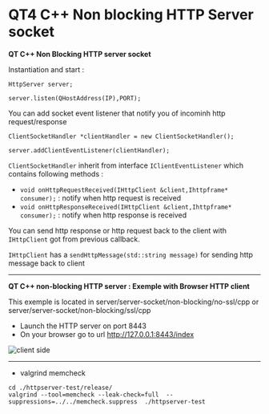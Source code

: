 # QT4 C++ Non blocking HTTP Server socket

<b>QT C++ Non Blocking HTTP server socket</b>

Instantiation and start : 

```
HttpServer server;

server.listen(QHostAddress(IP),PORT);

```

You can add socket event listener that notify you of incominh http request/response 

```
ClientSocketHandler *clientHandler = new ClientSocketHandler();

server.addClientEventListener(clientHandler);
```

``ClientSocketHandler`` inherit from interface ``IClientEventListener`` which contains following methods :
* ``void onHttpRequestReceived(IHttpClient &client,Ihttpframe* consumer);`` : notify when http request is received
* ``void onHttpResponseReceived(IHttpClient &client,Ihttpframe* consumer);`` : notify when http response is received

You can send http response or http request back to the client with ``IHttpClient`` got from previous callback.

 ``IHttpClient`` has a ``sendHttpMessage(std::string message)`` for sending http message back to client

<hr/>

<b>QT C++ non-blocking HTTP server : Exemple with Browser HTTP client</b>

This exemple is located in server/server-socket/non-blocking/no-ssl/cpp or server/server-socket/non-blocking/ssl/cpp

* Launch the HTTP server on port 8443
* On your browser go to url http://127.0.0.1:8443/index

![client side](https://raw.github.com/akinaru/socket-multiplatform/master/clientSideHttpCpp.png)

<hr/>

* valgrind memcheck

```
cd ./httpserver-test/release/
valgrind --tool=memcheck --leak-check=full  --suppressions=../../memcheck.suppress  ./httpserver-test

```